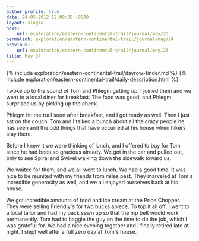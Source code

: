 ```yaml
---
author_profile: true
date: 24-05-2012 12:00:00 -0500
layout: single
next:
    url: exploration/eastern-continental-trail/journal/may/25
permalink: exploration/eastern-continental-trail/journal/may/24
previous:
    url: exploration/eastern-continental-trail/journal/may/23
title: May 24
---
```

{% include exploration/eastern-continental-trail/dayrow-finder.md %}
{% include exploration/eastern-continental-trail/daily-description.html %}

I woke up to the sound of Tom and Phlegm getting up. I joined them and we went to a local diner for breakfast. The food was good, and Phlegm surprised us by picking up the check.

Phlegm hit the trail soon after breakfast, and I got ready as well. Then I just sat on the couch. Tom and I talked a bunch about all the crazy people he has seen and the odd things that have occurred at his house when hikers stay there.

Before I knew it we were thinking of lunch, and I offered to buy for Tom since he had been so gracious already. We got in the car and pulled out, only to see Spiral and Swivel walking down the sidewalk toward us.

We waited for them, and we all went to lunch. We had a good time. It was nice to be reunited with my friends from miles past. They marveled at Tom's incredible generosity as well, and we all enjoyed ourselves back at his house.

We got incredible amounts of food and ice cream at the Price Chopper. They were selling Friendly's for two bucks apiece. To top it all off, I went to a local tailor and had my pack sewn up so that the hip belt would work permanently. Tom had to haggle the guy on the time to do the job, which I was grateful for. We had a nice evening together and I finally retired late at night. I slept well after a full zero day at Tom's house.